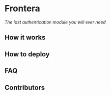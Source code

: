 # Frontera

_The last authentication module you will ever need_

## How it works

## How to deploy

## FAQ

## Contributors
